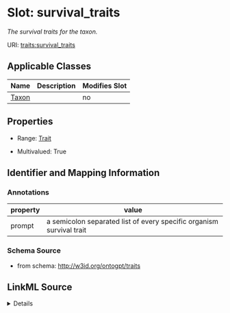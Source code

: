 

# Slot: survival_traits


_The survival traits for the taxon._



URI: [traits:survival_traits](http://w3id.org/ontogpt/traits/survival_traits)



<!-- no inheritance hierarchy -->





## Applicable Classes

| Name | Description | Modifies Slot |
| --- | --- | --- |
| [Taxon](Taxon.md) |  |  no  |







## Properties

* Range: [Trait](Trait.md)

* Multivalued: True





## Identifier and Mapping Information





### Annotations

| property | value |
| --- | --- |
| prompt | a semicolon separated list of every specific organism survival trait |



### Schema Source


* from schema: http://w3id.org/ontogpt/traits




## LinkML Source

<details>
```yaml
name: survival_traits
annotations:
  prompt:
    tag: prompt
    value: a semicolon separated list of every specific organism survival trait
description: The survival traits for the taxon.
from_schema: http://w3id.org/ontogpt/traits
rank: 1000
multivalued: true
alias: survival_traits
owner: Taxon
domain_of:
- Taxon
range: Trait

```
</details>